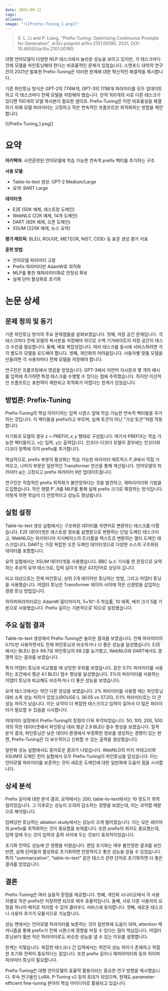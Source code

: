 ```yaml
---
date: 2025-09-12
tags:
aliases:
image: "![[Prefix-Tuning_1.png]]"
---
```

> X. L. Li and P. Liang, "Prefix-Tuning: Optimizing Continuous Prompts for Generation", arXiv preprint arXiv:2101.00190, 2021, DOI: 10.48550/arXiv.2101.00190.

대형 언어모델이 다양한 NLP 태스크에서 놀라운 성능을 보이고 있지만, 각 태스크마다 전체 모델을 파인튜닝해야 한다는 비효율적인 문제가 있었습니다. 스탠포드 대학의 연구진이 2021년 발표한 Prefix-Tuning은 이러한 문제에 대한 혁신적인 해결책을 제시합니다.

기존 파인튜닝 방식은 GPT-2의 774M개, GPT-3의 175B개 파라미터를 모두 업데이트하고 각 태스크마다 전체 모델을 저장해야 했습니다. 만약 100개의 서로 다른 태스크가 있다면 100개의 모델 복사본이 필요한 셈이죠. Prefix-Tuning은 이런 비효율성을 해결하기 위해 모델 파라미터는 고정하고 작은 연속적인 프롬프트만 최적화하는 방법을 제안합니다.

![[Prefix-Tuning_1.png]]
# 요약

**아키텍처**: 사전훈련된 언어모델에 학습 가능한 연속적 prefix 벡터를 추가하는 구조

**사용 모델**:

- Table-to-text 생성: GPT-2 Medium/Large
- 요약: BART Large

**데이터셋**:

- E2E (50K 예제, 레스토랑 도메인)
- WebNLG (22K 예제, 14개 도메인)
- DART (82K 예제, 오픈 도메인)
- XSUM (225K 예제, 뉴스 요약)

**평가 매트릭**: BLEU, ROUGE, METEOR, NIST, CIDEr 등 표준 생성 평가 지표

**훈련 방법**:

- 언어모델 파라미터 고정
- Prefix 파라미터만 AdamW로 최적화
- MLP를 통한 재파라미터화로 안정성 확보
- 실제 단어 활성화로 초기화

# 논문 상세

## 문제 정의 및 동기

기존 파인튜닝 방식의 주요 문제점들을 살펴보겠습니다. 첫째, 저장 공간 문제입니다. 각 태스크마다 전체 모델의 복사본을 저장해야 하므로 수백 기가바이트의 저장 공간이 태스크 수만큼 필요합니다. 둘째, 배포 복잡성입니다. 여러 태스크를 동시에 서비스하려면 각각 별도의 모델을 로드해야 합니다. 셋째, 개인화의 어려움입니다. 사용자별 맞춤 모델을 만들려면 각 사용자마다 전체 모델을 저장해야 합니다.

연구진은 프롬프팅에서 영감을 얻었습니다. GPT-3에서 자연어 지시문과 몇 개의 예시를 입력에 추가하면 특정 태스크를 수행할 수 있다는 점에 주목했습니다. 하지만 이산적인 프롬프트는 표현력이 제한되고 최적화가 어렵다는 한계가 있었습니다.

## 방법론: Prefix-Tuning

Prefix-Tuning의 핵심 아이디어는 입력 시퀀스 앞에 학습 가능한 연속적 벡터들을 추가하는 것입니다. 이 벡터들을 prefix라고 부르며, 실제 토큰이 아닌 "가상 토큰"처럼 작동합니다.

자기회귀 모델의 경우 z = $PREFIX; x; y$ 형태로 구성됩니다. 여기서 PREFIX는 학습 가능한 벡터들이고, x는 입력, y는 출력입니다. 인코더-디코더 모델의 경우에는 인코더와 디코더 양쪽에 각각 prefix를 추가합니다.

핵심적으로, prefix 부분의 활성화는 학습 가능한 파라미터 매트릭스 P_θ에서 직접 가져오고, 나머지 부분은 일반적인 Transformer 연산을 통해 계산됩니다. 언어모델의 파라미터 φ는 고정되고 prefix 파라미터 θ만 업데이트됩니다.

연구진은 직접적인 prefix 최적화가 불안정하다는 것을 발견하고, 재파라미터화 기법을 도입했습니다. 작은 행렬 P'_θ를 MLP를 통해 실제 prefix 크기로 확장하는 방식입니다. 이렇게 하면 학습이 더 안정적이고 성능도 향상됩니다.

## 실험 설정

Table-to-text 생성 실험에서는 구조화된 데이터를 자연어로 변환하는 태스크를 다뤘습니다. E2E 데이터셋은 레스토랑 정보를 설명문으로 변환하는 단일 도메인 태스크이고, WebNLG는 위키피디아 지식베이스의 트리플을 텍스트로 변환하는 멀티 도메인 태스크입니다. DART는 가장 복잡한 오픈 도메인 데이터셋으로 다양한 소스의 구조화된 데이터를 포함합니다.

요약 실험에서는 XSUM 데이터셋을 사용했습니다. BBC 뉴스 기사를 한 문장으로 요약하는 추상적 요약 태스크로, 입력 길이가 평균 431단어로 상당히 깁니다.

비교 대상으로는 전체 파인튜닝, 상위 2개 레이어만 튜닝하는 방법, 그리고 어댑터 튜닝을 사용했습니다. 어댑터 튜닝은 Transformer 레이어 사이에 작은 신경망을 삽입하는 경량 튜닝 방법입니다.

하이퍼파라미터로는 AdamW 옵티마이저, 5×10^-5 학습률, 10 에폭, 배치 크기 5를 기본으로 사용했습니다. Prefix 길이는 기본적으로 10으로 설정했습니다.

## 주요 실험 결과

Table-to-text 생성에서 Prefix-Tuning은 놀라운 결과를 보였습니다. 전체 파라미터의 0.1%만 사용하면서도 전체 파인튜닝과 비슷하거나 더 좋은 성능을 달성했습니다. E2E에서는 BLEU 점수 69.7로 파인튜닝의 68.2를 능가했고, WebNLG와 DART에서도 경쟁력 있는 결과를 보였습니다.

특히 어댑터 튜닝과 비교했을 때 상당한 우위를 보였습니다. 같은 0.1% 파라미터를 사용하는 조건에서 평균 4.1 BLEU 점수 향상을 달성했습니다. 3%의 파라미터를 사용하는 어댑터 튜닝과 비교해도 비슷하거나 더 좋은 성능을 보였습니다.

요약 태스크에서는 약간 다른 양상을 보였습니다. 2% 파라미터를 사용할 때는 파인튜닝 대비 소폭 성능 저하가 있었고(ROUGE-L 36.05 vs 37.25), 0.1% 파라미터로는 더 큰 성능 차이가 났습니다. 이는 요약이 더 복잡한 태스크이고 입력이 길어서 더 많은 파라미터가 필요할 수 있음을 시사합니다.

저데이터 설정에서 Prefix-Tuning의 장점이 더욱 부각되었습니다. 50, 100, 200, 500개의 작은 데이터셋에서 파인튜닝 대비 평균 2.9 BLEU 점수 향상을 보였습니다. 질적 분석 결과, 파인튜닝은 낮은 데이터 환경에서 부정확한 정보를 생성하는 경향이 있는 반면, Prefix-Tuning은 더 보수적이고 신뢰할 수 있는 출력을 생성했습니다.

일반화 성능 실험에서도 흥미로운 결과가 나왔습니다. WebNLG의 미지 카테고리와 XSUM의 도메인 전이 실험에서 모두 Prefix-Tuning이 파인튜닝을 앞섰습니다. 이는 언어모델 파라미터를 보존하는 것이 새로운 도메인에 대한 일반화에 도움이 됨을 시사합니다.

## 상세 분석

Prefix 길이에 대한 분석 결과, 요약에서는 200, table-to-text에서는 10 정도가 최적점이었습니다. 그 이후로는 성능이 오히려 감소하는 경향을 보였는데, 이는 과적합 때문으로 해석됩니다.

임베딩만 튜닝하는 ablation study에서는 성능이 크게 떨어졌습니다. 이는 모든 레이어의 prefix를 최적화하는 것이 중요함을 보여줍니다. 또한 prefix의 위치도 중요했는데, 입력 앞에 두는 것이 입력과 출력 사이에 두는 것보다 효과적이었습니다.

초기화 전략도 성능에 큰 영향을 미쳤습니다. 랜덤 초기화는 매우 불안정한 결과를 보인 반면, 실제 단어들의 활성화로 초기화하면 안정적이고 좋은 성능을 얻을 수 있었습니다. 특히 "summarization", "table-to-text" 같은 태스크 관련 단어로 초기화하면 더 좋은 결과를 얻었습니다.

## 결론

Prefix-Tuning은 여러 실용적 장점을 제공합니다. 첫째, 개인화 시나리오에서 각 사용자별로 작은 prefix만 저장하면 되므로 매우 효율적입니다. 둘째, 서로 다른 사용자의 요청을 하나의 배치로 처리할 수 있어 클라우드 서비스에 유리합니다. 셋째, 새로운 태스크나 사용자 추가가 모듈식으로 가능합니다.

성능 면에서는 언어모델 파라미터를 보존하는 것이 일반화에 도움이 되며, attention 메커니즘을 통해 prefix가 전체 시퀀스에 영향을 미칠 수 있다는 점이 핵심입니다. 어댑터 튜닝보다 훨씬 적은 파라미터로도 비슷한 성능을 낼 수 있는 이유를 설명합니다.

한계는 이렇습니다. 복잡한 태스크나 긴 입력에서는 여전히 성능 차이가 존재하고 적절한 초기화 전략이 중요하다는 점입니다. 또한 prefix 길이나 재파라미터화 등의 하이퍼파라미터 튜닝이 필요합니다.

Prefix-Tuning은 대형 언어모델의 효율적 활용이라는 중요한 연구 방향을 제시했습니다. 후속 연구들인 LoRA, P-Tuning v2 등의 토대가 되었으며, 현재도 parameter-efficient fine-tuning 분야의 핵심 아이디어로 활용되고 있습니다.